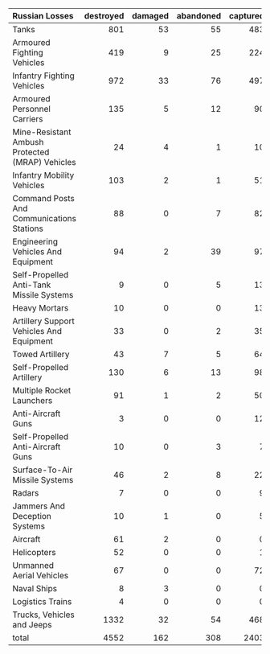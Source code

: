 | Russian Losses                                   |   destroyed |   damaged |   abandoned |   captured |   total |
|:-------------------------------------------------|------------:|----------:|------------:|-----------:|--------:|
| Tanks                                            |         801 |        53 |          55 |        483 |    1392 |
| Armoured Fighting Vehicles                       |         419 |         9 |          25 |        224 |     677 |
| Infantry Fighting Vehicles                       |         972 |        33 |          76 |        497 |    1578 |
| Armoured Personnel Carriers                      |         135 |         5 |          12 |         90 |     242 |
| Mine-Resistant Ambush Protected  (MRAP) Vehicles |          24 |         4 |           1 |         10 |      39 |
| Infantry Mobility Vehicles                       |         103 |         2 |           1 |         51 |     157 |
| Command Posts And Communications Stations        |          88 |         0 |           7 |         82 |     177 |
| Engineering Vehicles And Equipment               |          94 |         2 |          39 |         97 |     232 |
| Self-Propelled Anti-Tank Missile Systems         |           9 |         0 |           5 |         13 |      27 |
| Heavy Mortars                                    |          10 |         0 |           0 |         13 |      23 |
| Artillery Support Vehicles And Equipment         |          33 |         0 |           2 |         35 |      70 |
| Towed Artillery                                  |          43 |         7 |           5 |         64 |     119 |
| Self-Propelled Artillery                         |         130 |         6 |          13 |         98 |     247 |
| Multiple Rocket Launchers                        |          91 |         1 |           2 |         50 |     144 |
| Anti-Aircraft Guns                               |           3 |         0 |           0 |         12 |      15 |
| Self-Propelled Anti-Aircraft Guns                |          10 |         0 |           3 |          7 |      20 |
| Surface-To-Air Missile Systems                   |          46 |         2 |           8 |         22 |      78 |
| Radars                                           |           7 |         0 |           0 |          9 |      16 |
| Jammers And Deception Systems                    |          10 |         1 |           0 |          5 |      16 |
| Aircraft                                         |          61 |         2 |           0 |          0 |      63 |
| Helicopters                                      |          52 |         0 |           0 |          1 |      53 |
| Unmanned Aerial Vehicles                         |          67 |         0 |           0 |         72 |     139 |
| Naval Ships                                      |           8 |         3 |           0 |          0 |      11 |
| Logistics Trains                                 |           4 |         0 |           0 |          0 |       4 |
| Trucks, Vehicles and Jeeps                       |        1332 |        32 |          54 |        468 |    1886 |
| total                                            |        4552 |       162 |         308 |       2403 |    7425 |